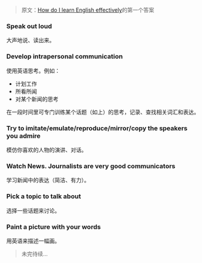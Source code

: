 #

> 原文：[How do I learn English effectively](https://www.quora.com/How-do-I-learn-English-effectively)的第一个答案

### Speak out loud
大声地说、读出来。

### Develop intrapersonal communication
使用英语思考。例如：

* 计划工作
* 所看所闻
* 对某个新闻的思考

在一段时间里可专门训练某个话题（如上）的思考，记录、查找相关词汇和表达。

### Try to imitate/emulate/reproduce/mirror/copy the speakers you admire
模仿你喜欢的人物的演讲、对话。

### Watch News. Journalists are very good communicators
学习新闻中的表达（简洁、有力）。

### Pick a topic to talk about
选择一些话题来讨论。

### Paint a picture with your words
用英语来描述一幅画。

> 未完待续...
